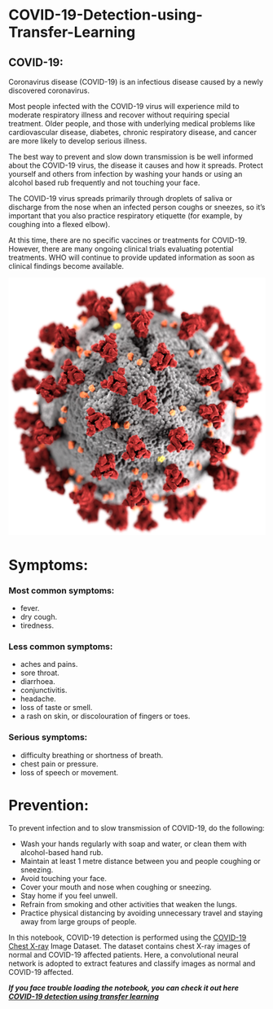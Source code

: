 # COVID-19-Detection-using-Transfer-Learning

## COVID-19:
Coronavirus disease (COVID-19) is an infectious disease caused by a newly discovered coronavirus.

Most people infected with the COVID-19 virus will experience mild to moderate respiratory illness and recover without requiring special treatment. Older people, and those with underlying medical problems like cardiovascular disease, diabetes, chronic respiratory disease, and cancer are more likely to develop serious illness.

The best way to prevent and slow down transmission is be well informed about the COVID-19 virus, the disease it causes and how it spreads. Protect yourself and others from infection by washing your hands or using an alcohol based rub frequently and not touching your face.

The COVID-19 virus spreads primarily through droplets of saliva or discharge from the nose when an infected person coughs or sneezes, so it’s important that you also practice respiratory etiquette (for example, by coughing into a flexed elbow).

At this time, there are no specific vaccines or treatments for COVID-19. However, there are many ongoing clinical trials evaluating potential treatments. WHO will continue to provide updated information as soon as clinical findings become available.

![Coronavirus](corona.png)
# Symptoms:

### Most common symptoms:
- fever.
- dry cough.
- tiredness.

### Less common symptoms:

- aches and pains.
- sore throat.
- diarrhoea.
- conjunctivitis.
- headache.
- loss of taste or smell.
- a rash on skin, or discolouration of fingers or toes.

### Serious symptoms:

- difficulty breathing or shortness of breath.
- chest pain or pressure.
- loss of speech or movement.


# Prevention:


To prevent infection and to slow transmission of COVID-19, do the following:

- Wash your hands regularly with soap and water, or clean them with alcohol-based hand rub.
- Maintain at least 1 metre distance between you and people coughing or sneezing.
- Avoid touching your face.
- Cover your mouth and nose when coughing or sneezing.
- Stay home if you feel unwell.
- Refrain from smoking and other activities that weaken the lungs.
- Practice physical distancing by avoiding unnecessary travel and staying away from large groups of people.


In this notebook, COVID-19 detection is performed using the [COVID-19 Chest X-ray](https://www.kaggle.com/bachrr/covid-chest-xray) Image Dataset. The dataset contains chest X-ray images of normal and COVID-19 affected patients. Here, a convolutional neural network is adopted to extract features and classify images as normal and COVID-19 affected.

***If you face trouble loading the notebook, you can check it out here [COVID-19 detection using transfer learning](https://www.kaggle.com/alifrahman/covid-19-detection-using-transfer-learning)***
